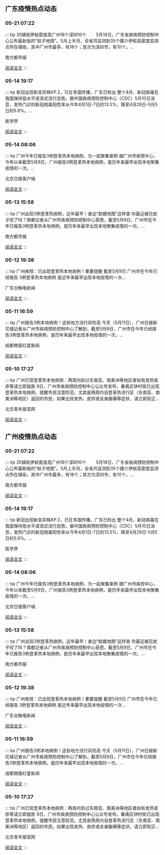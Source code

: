 
## 广东疫情热点动态

  
### 05-21 07:22
::: tip 35镇街伊蚊密度高广州18个深圳10个
　　5月18日，广东省疾病预防控制中心公布最新版的“蚊子地图”。5月上半月，全省共监测到35个媒介伊蚊高密度监测点所在镇街，其中广州市最多，有18个；其次为深圳市，有10个。...

南方都市报

[阅读全文](https://view.inews.qq.com/a/20240521A00LDC00?uid=8QIf3n5c5YwYuDrY7gI=&chlid=news_news_antip&suid=8QIf3n5c5YwYuDrY7gI=)
:::

### 05-14 19:17
::: tip 新冠出现新变异株KP.2，已在多国传播，广东已检出
整个4月，新冠病毒在我国保持低水平波浪式流行态势。据中国疾病预防控制中心（CDC）5月10日消息，发热门诊的新冠病毒阳性率从今年4月1日-7日的13.5%，降至4月29日-5月5日的5.9%。...

医学界

[阅读全文](https://view.inews.qq.com/a/20240514A08IPY00?uid=8QIf3n5c5YwYuDrY7gI=&chlid=news_news_top&suid=8QIf3n5c5YwYuDrY7gI=)
:::

### 05-14 08:06
::: tip 广州今年已报告3例登革热本地病例，为一起聚集案例
据广州市疾控中心，今年以来截至5月9日，广州报告3例登革热本地病例，是历年来最早出现本地聚集疫情的一次。...

北京日报客户端

[阅读全文](https://view.inews.qq.com/a/20240514A00T1300?uid=8QIf3n5c5YwYuDrY7gI=&chlid=mine_subscribe&suid=8QIf3n5c5YwYuDrY7gI=)
:::

### 05-13 15:58
::: tip 广州出现3例登革热病例，近年最早！身边“蚊媒地图”这样查
你最近被花蚊子咬了吗？南都记者从广州市疾病预防控制中心获悉，截至5月9日，广州市在今年已报告3例登革热本地病例，是历年来最早出现本地聚集疫情的一次。...

南方都市报

[阅读全文](https://view.inews.qq.com/a/20240513A05JZC00?uid=8QIf3n5c5YwYuDrY7gI=&chlid=news_news_antip&suid=8QIf3n5c5YwYuDrY7gI=)
:::

### 05-12 19:38
::: tip 广州疾控：已出现登革热本地病例！重要提醒
截至5月9日
广州市在今年已经报告
3例登革热本地病例
是近年来最早出现本地疫情的一次...

广东台触电新闻

[阅读全文](https://view.inews.qq.com/a/20240512A054SQ00?uid=8QIf3n5c5YwYuDrY7gI=&chlid=_qqnews_custom_search_pictext&suid=8QIf3n5c5YwYuDrY7gI=)
:::

### 05-11 16:59
::: tip 广州报告3例本地病例！这些地方流行风险高
今天（5月11日），广州日报新花城记者从广州市疾病预防控制中心了解到，截至5月9日，广州市在今年已经报告3例登革热本地病例，是历年来最早出现本地疫情的一次。...

成都商报红星新闻

[阅读全文](https://view.inews.qq.com/a/20240511A06SND00?uid=8QIf3n5c5YwYuDrY7gI=&chlid=mine_subscribe&suid=8QIf3n5c5YwYuDrY7gI=)
:::

### 05-10 17:27
::: tip 广州已现登革热本地病例：两周内到过东南亚、南美洲等地区者如有发热皮疹等请立即就医
9日，广州市疾病预防控制中心公众号发布，番禺区钟村街已出现登革热本地病例，提醒市民注意防范。尤其是两周内自登革热流行区（东南亚、南美洲等地区）返回的市民，如果出现发热、皮疹或全身酸痛等症状，请立即到正...

北京青年报官网

[阅读全文](https://view.inews.qq.com/a/20240510A035BO00?uid=8QIf3n5c5YwYuDrY7gI=&chlid=news_news_antip&suid=8QIf3n5c5YwYuDrY7gI=)
:::


## 广州疫情热点动态

  
### 05-21 07:22
::: tip 35镇街伊蚊密度高广州18个深圳10个
　　5月18日，广东省疾病预防控制中心公布最新版的“蚊子地图”。5月上半月，全省共监测到35个媒介伊蚊高密度监测点所在镇街，其中广州市最多，有18个；其次为深圳市，有10个。...

南方都市报

[阅读全文](https://view.inews.qq.com/a/20240521A00LDC00?uid=8QIf3n5c5YwYuDrY7gI=&chlid=news_news_antip&suid=8QIf3n5c5YwYuDrY7gI=)
:::

### 05-14 19:17
::: tip 新冠出现新变异株KP.2，已在多国传播，广东已检出
整个4月，新冠病毒在我国保持低水平波浪式流行态势。据中国疾病预防控制中心（CDC）5月10日消息，发热门诊的新冠病毒阳性率从今年4月1日-7日的13.5%，降至4月29日-5月5日的5.9%。...

医学界

[阅读全文](https://view.inews.qq.com/a/20240514A08IPY00?uid=8QIf3n5c5YwYuDrY7gI=&chlid=news_news_top&suid=8QIf3n5c5YwYuDrY7gI=)
:::

### 05-14 08:06
::: tip 广州今年已报告3例登革热本地病例，为一起聚集案例
据广州市疾控中心，今年以来截至5月9日，广州报告3例登革热本地病例，是历年来最早出现本地聚集疫情的一次。...

北京日报客户端

[阅读全文](https://view.inews.qq.com/a/20240514A00T1300?uid=8QIf3n5c5YwYuDrY7gI=&chlid=mine_subscribe&suid=8QIf3n5c5YwYuDrY7gI=)
:::

### 05-13 15:58
::: tip 广州出现3例登革热病例，近年最早！身边“蚊媒地图”这样查
你最近被花蚊子咬了吗？南都记者从广州市疾病预防控制中心获悉，截至5月9日，广州市在今年已报告3例登革热本地病例，是历年来最早出现本地聚集疫情的一次。...

南方都市报

[阅读全文](https://view.inews.qq.com/a/20240513A05JZC00?uid=8QIf3n5c5YwYuDrY7gI=&chlid=news_news_antip&suid=8QIf3n5c5YwYuDrY7gI=)
:::

### 05-12 19:38
::: tip 广州疾控：已出现登革热本地病例！重要提醒
截至5月9日
广州市在今年已经报告
3例登革热本地病例
是近年来最早出现本地疫情的一次...

广东台触电新闻

[阅读全文](https://view.inews.qq.com/a/20240512A054SQ00?uid=8QIf3n5c5YwYuDrY7gI=&chlid=_qqnews_custom_search_pictext&suid=8QIf3n5c5YwYuDrY7gI=)
:::

### 05-11 16:59
::: tip 广州报告3例本地病例！这些地方流行风险高
今天（5月11日），广州日报新花城记者从广州市疾病预防控制中心了解到，截至5月9日，广州市在今年已经报告3例登革热本地病例，是历年来最早出现本地疫情的一次。...

成都商报红星新闻

[阅读全文](https://view.inews.qq.com/a/20240511A06SND00?uid=8QIf3n5c5YwYuDrY7gI=&chlid=mine_subscribe&suid=8QIf3n5c5YwYuDrY7gI=)
:::

### 05-10 17:27
::: tip 广州已现登革热本地病例：两周内到过东南亚、南美洲等地区者如有发热皮疹等请立即就医
9日，广州市疾病预防控制中心公众号发布，番禺区钟村街已出现登革热本地病例，提醒市民注意防范。尤其是两周内自登革热流行区（东南亚、南美洲等地区）返回的市民，如果出现发热、皮疹或全身酸痛等症状，请立即到正...

北京青年报官网

[阅读全文](https://view.inews.qq.com/a/20240510A035BO00?uid=8QIf3n5c5YwYuDrY7gI=&chlid=news_news_antip&suid=8QIf3n5c5YwYuDrY7gI=)
:::

